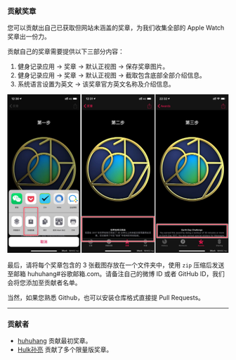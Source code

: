 ### 贡献奖章

您可以贡献出自己已获取但网站未涵盖的奖章，为我们收集全部的 Apple Watch 奖章出一份力。

贡献自己的奖章需要提供以下三部分内容：

1. 健身记录应用 → 奖章 → 默认正视图 → 保存奖章图片。
2. 健身记录应用 → 奖章 → 默认正视图 → 截取包含底部全部介绍信息。
2. 系统语言设置为英文 → 该奖章官方英文名称及介绍信息。

![](images/screen.jpg)

最后，请将每个奖章包含的 3 张截图存放在一个文件夹中，使用 `zip` 压缩后发送至邮箱 huhuhang#谷歌邮箱.com。请备注自己的微博 ID 或者 GitHub ID，我们会将您添加至贡献者名单。

当然，如果您熟悉 Github，也可以安装仓库格式直接提 Pull Requests。

---

### 贡献者

- [huhuhang](https://weibo.com/338363939) 贡献最初奖章。
- [Hulk孙亮](https://weibo.com/2034468245) 贡献了多个限量版奖章。
